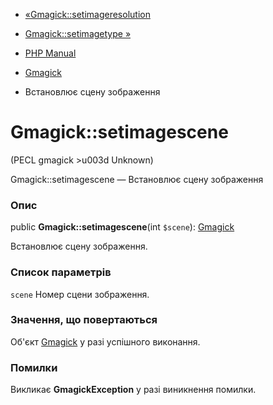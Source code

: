 - [«Gmagick::setimageresolution](gmagick.setimageresolution.md)
- [Gmagick::setimagetype »](gmagick.setimagetype.md)

- [PHP Manual](index.md)
- [Gmagick](class.gmagick.md)
- Встановлює сцену зображення

# Gmagick::setimagescene

(PECL gmagick \>u003d Unknown)

Gmagick::setimagescene — Встановлює сцену зображення

### Опис

public **Gmagick::setimagescene**(int `$scene`):
[Gmagick](class.gmagick.md)

Встановлює сцену зображення.

### Список параметрів

`scene`
Номер сцени зображення.

### Значення, що повертаються

Об'єкт [Gmagick](class.gmagick.md) у разі успішного виконання.

### Помилки

Викликає **GmagickException** у разі виникнення помилки.
